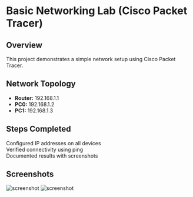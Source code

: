 

# Basic Networking Lab (Cisco Packet Tracer)
## Overview
This project demonstrates a simple network setup using Cisco Packet Tracer.

## Network Topology
- **Router:** 192.168.1.1
- **PC0:** 192.168.1.2
- **PC1:** 192.168.1.3

## Steps Completed
 Configured IP addresses on all devices  
 Verified connectivity using ping  
 Documented results with screenshots  

## Screenshots
![screenshot](https://github.com/Nok98/networking-labs/blob/main/Sn%C3%ADmka%20obrazovky%202025-03-17%20204545.png)
![screenshot](https://github.com/Nok98/networking-labs/blob/main/Sn%C3%ADmka%20obrazovky%202025-03-17%20205448.png)


